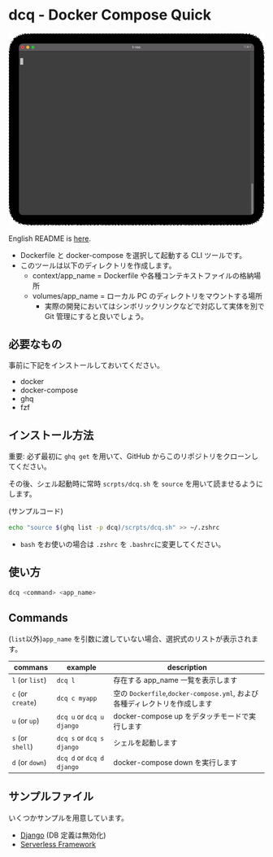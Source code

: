 # dcq - Docker Compose Quick

![image](../img/screen.gif)

English README is [here](../README.md).

- Dockerfile と docker-compose を選択して起動する CLI ツールです。
- このツールは以下のディレクトリを作成します。
  - context/app_name = Dockerfile や各種コンテキストファイルの格納場所
  - volumes/app_name = ローカル PC のディレクトリをマウントする場所
    - 実際の開発においてはシンボリックリンクなどで対応して実体を別で Git 管理にすると良いでしょう。

## 必要なもの

事前に下記をインストールしておいてください。

- docker
- docker-compose
- ghq
- fzf

## インストール方法

重要: 必ず最初に `ghq get` を用いて、GitHub からこのリポジトリをクローンしてください。

その後、シェル起動時に常時 `scrpts/dcq.sh` を `source` を用いて読ませるようにします。

(サンプルコード)

```bash
echo "source $(ghq list -p dcq)/scrpts/dcq.sh" >> ~/.zshrc
```

- `bash` をお使いの場合は `.zshrc` を `.bashrc`に変更してください。

## 使い方

```bash
dcq <command> <app_name>
```

## Commands

(`list`以外)`app_name` を引数に渡していない場合、選択式のリストが表示されます。

| commans           | example                   | description                                                                |
| ----------------- | ------------------------- | -------------------------------------------------------------------------- |
| `l` (or `list`)   | `dcq l`                   | 存在する app_name 一覧を表示します                                         |
| `c` (or `create`) | `dcq c myapp`             | 空の `Dockerfile`,`docker-compose.yml`, および各種ディレクトリを作成します |
| `u` (or `up`)     | `dcq u` or `dcq u django` | docker-compose up をデタッチモードで実行します                             |
| `s` (or `shell`)  | `dcq s` or `dcq s django` | シェルを起動します                                                       |
| `d` (or `down`)   | `dcq d` or `dcq d django` | docker-compose down を実行します                                           |

## サンプルファイル

いくつかサンプルを用意しています。

- [Django](https://docs.djangoproject.com/) (DB 定義は無効化)
- [Serverless Framework](https://www.serverless.com/framework/)
